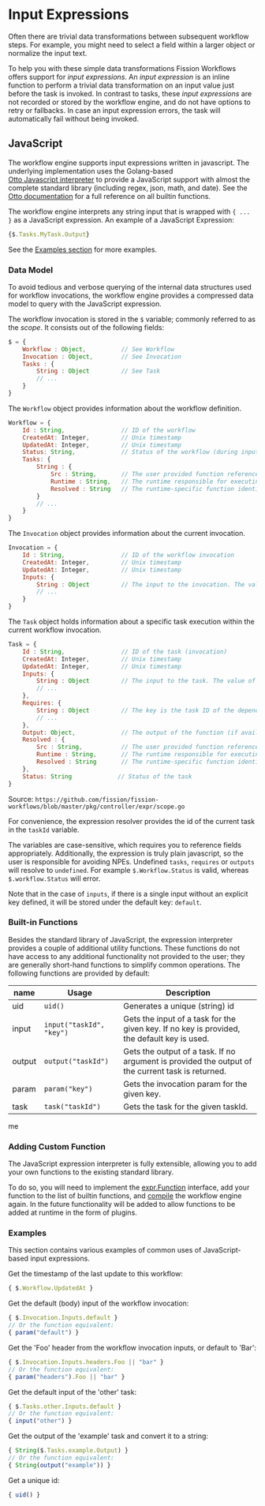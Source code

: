# Input Expressions

Often there are trivial data transformations between subsequent workflow steps.
For example, you might need to select a field within a larger object or normalize the input text.

To help you with these simple data transformations Fission Workflows offers support for _input expressions_.
An _input expression_ is an inline function to perform a trivial data transformation on an input value just before 
the task is invoked. 
In contrast to tasks, these _input expressions_ are not recorded or stored by the workflow engine, and do not
 have options to retry or fallbacks.
In case an input expression errors, the task will automatically fail without being invoked.

## JavaScript
The workflow engine supports input expressions written in javascript.
The underlying implementation uses the Golang-based  
[Otto Javascript interpreter](https://github.com/robertkrimen/otto) to provide a JavaScript support with almost the 
complete standard library (including regex, json, math, and date).
See the [Otto documentation](https://github.com/robertkrimen/otto) for a full reference on all builtin functions.

The workflow engine interprets any string input that is wrapped with `{ ... }` as a JavaScript expression.
An example of a JavaScript Expression:
```javascript
{$.Tasks.MyTask.Output}
``` 

See the [Examples section](#Examples) for more examples.

### Data Model
To avoid tedious and verbose querying of the internal data structures used for workflow invocations, the workflow 
engine provides a compressed data model to query with the JavaScript expression.

The workflow invocation is stored in the `$` variable; commonly referred to as the _scope_.
It consists out of the following fields:
```javascript
$ = {
    Workflow : Object,          // See Workflow
    Invocation : Object,        // See Invocation
    Tasks : {
        String : Object         // See Task
        // ...
    }
}
```

The `Workflow` object provides information about the workflow definition.
```javascript
Workflow = {
    Id : String,                // ID of the workflow
    CreatedAt: Integer,         // Unix timestamp
    UpdatedAt: Integer,         // Unix timestamp
    Status: String,             // Status of the workflow (during input evaluation it is always 'READY')
    Tasks: {
        String : {
            Src : String,       // The user provided function reference
            Runtime : String,   // The runtime responsible for executing the function
            Resolved : String   // The runtime-specific function identifier
        }
        // ...
    }
}
```

The `Invocation` object provides information about the current invocation.
````javascript
Invocation = {
    Id : String,                // ID of the workflow invocation
    CreatedAt: Integer,         // Unix timestamp
    UpdatedAt: Integer,         // Unix timestamp
    Inputs: {
        String : Object         // The input to the invocation. The value of it depends on the value type.
        // ...
    }
}
````

The `Task` object holds information about a specific task execution within the current workflow invocation.
```javascript
Task = {
    Id : String,                // ID of the task (invocation)
    CreatedAt: Integer,         // Unix timestamp
    UpdatedAt: Integer,         // Unix timestamp
    Inputs: {
        String : Object         // The input to the task. The value of it depends on the value type.
        // ...
    },
    Requires: {
        String : Object         // The key is the task ID of the dependency
        // ...
    },
    Output: Object,             // The output of the function (if available)
    Resolved : {
        Src : String,           // The user provided function reference
        Runtime : String,       // The runtime responsible for executing the function
        Resolved : String       // The runtime-specific function identifier
    },
    Status: String             // Status of the task
}
``` 

Source: `https://github.com/fission/fission-workflows/blob/master/pkg/controller/expr/scope.go` 

For convenience, the expression resolver provides the id of the current task in the `taskId` variable.

The variables are case-sensitive, which requires you to reference fields appropriately.
Additionally, the expression is truly plain javascript, so the user is responsible for avoiding NPEs.
Undefined `tasks`, `requires` or `outputs` will resolve to `undefined`.
For example `$.Workflow.Status` is valid, whereas `$.workflow.Status` will error.

Note that in the case of `inputs`, if there is a single input without an explicit key defined, it will be stored 
under the default key: `default`.

### Built-in Functions
Besides the standard library of JavaScript, the expression interpreter provides a couple of additional utility 
functions.
These functions do not have access to any additional functionality not provided to the user; they are generally 
short-hand functions to simplify common operations.
The following functions are provided by default:

name | Usage      | Description
-----|------------|-------------------------------
uid  | `uid()`    | Generates a unique (string) id
input | `input("taskId", "key")` | Gets the input of a task for the given key. If no key is provided, the default key is used.    
output | `output("taskId")` | Gets the output of a task. If no argument is provided the output of the current task is returned.
param | `param("key")` | Gets the invocation param for the given key.  
task | `task("taskId")` | Gets the task for the given taskId.
me

### Adding Custom Function
The JavaScript expression interpreter is fully extensible, allowing you to add your own functions to the existing 
standard library.

To do so, you will need to implement the [expr.Function](https://github.com/fission/fission-workflows/blob/master/pkg/controller/expr/functions.go#L17) interface, add your function to the list of 
builtin functions, and [compile](../compiling.md) the workflow engine again.
In the future functionality will be added to allow functions to be added at runtime in the form of plugins.

### Examples
This section contains various examples of common uses of JavaScript-based input expressions.

Get the timestamp of the last update to this workflow:
```javascript
{ $.Workflow.UpdatedAt }
```

Get the default (body) input of the workflow invocation:
```javascript
{ $.Invocation.Inputs.default }
// Or the function equivalent:
{ param("default") }
``` 

Get the 'Foo' header from the workflow invocation inputs, or default to 'Bar':
```javascript
{ $.Invocation.Inputs.headers.Foo || "bar" }
// Or the function equivalent:
{ param("headers").Foo || "bar" }
``` 

Get the default input of the 'other' task:
```javascript
{ $.Tasks.other.Inputs.default }
// Or the function equivalent:
{ input("other") }
```

Get the output of the 'example' task and convert it to a string:
```javascript
{ String($.Tasks.example.Output) }
// Or the function equivalent:
{ String(output("example")) }
```

Get a unique id:
```javascript
{ uid() }
```